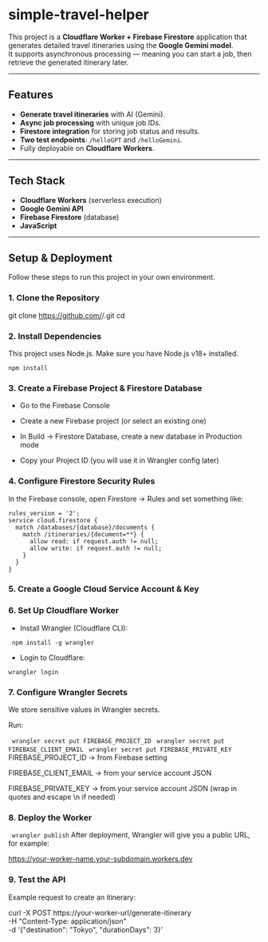 # simple-travel-helper



This project is a **Cloudflare Worker + Firebase Firestore** application that generates detailed travel itineraries using the **Google Gemini model**.  
It supports asynchronous processing — meaning you can start a job, then retrieve the generated itinerary later.

---

## Features
- **Generate travel itineraries** with AI (Gemini).
- **Async job processing** with unique job IDs.
- **Firestore integration** for storing job status and results.
- **Two test endpoints**: `/helloGPT` and `/helloGemini`.
- Fully deployable on **Cloudflare Workers**.

---

## Tech Stack
- **Cloudflare Workers** (serverless execution)
- **Google Gemini API**
- **Firebase Firestore** (database)
- **JavaScript**

---
## Setup & Deployment

Follow these steps to run this project in your own environment.


### 1. Clone the Repository


git clone https://github.com/<your-username>/<your-repo>.git
cd <your-repo>
### 2. Install Dependencies

This project uses Node.js.
Make sure you have Node.js v18+ installed.

```npm install```

### 3. Create a Firebase Project & Firestore Database
- Go to the Firebase Console

- Create a new Firebase project (or select an existing one)

- In Build → Firestore Database, create a new database in Production mode

- Copy your Project ID (you will use it in Wrangler config later)

### 4. Configure Firestore Security Rules
In the Firebase console, open Firestore → Rules and set something like:

```
rules_version = '2';
service cloud.firestore {
  match /databases/{database}/documents {
    match /itineraries/{document=**} {
      allow read: if request.auth != null;
      allow write: if request.auth != null;
    }
  }
}
```
### 5. Create a Google Cloud Service Account & Key


### 6. Set Up Cloudflare Worker
- Install Wrangler (Cloudflare CLI):


``` npm install -g wrangler```
- Login to Cloudflare:

``` wrangler login ```

### 7. Configure Wrangler Secrets
We store sensitive values in Wrangler secrets.

Run:

``` wrangler secret put FIREBASE_PROJECT_ID```
``` wrangler secret put FIREBASE_CLIENT_EMAIL```
``` wrangler secret put FIREBASE_PRIVATE_KEY```
FIREBASE_PROJECT_ID → from Firebase setting

FIREBASE_CLIENT_EMAIL → from your service account JSON

FIREBASE_PRIVATE_KEY → from your service account JSON (wrap in quotes and escape \n if needed)

### 8. Deploy the Worker

``` wrangler publish```
After deployment, Wrangler will give you a public URL, for example:

https://your-worker-name.your-subdomain.workers.dev

### 9. Test the API
Example request to create an itinerary:

curl -X POST https://your-worker-url/generate-itinerary \
-H "Content-Type: application/json" \
-d '{"destination": "Tokyo", "durationDays": 3}'
